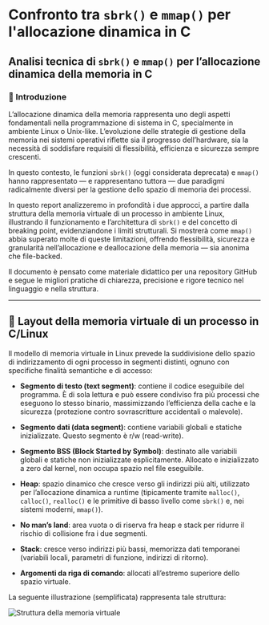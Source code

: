 # Confronto tra `sbrk()` e `mmap()` per l'allocazione dinamica in C

## Analisi tecnica di `sbrk()` e `mmap()` per l’allocazione dinamica della memoria in C

### 📘 Introduzione

L’allocazione dinamica della memoria rappresenta uno degli aspetti fondamentali nella programmazione di sistema in C, specialmente in ambiente Linux o Unix-like. L’evoluzione delle strategie di gestione della memoria nei sistemi operativi riflette sia il progresso dell’hardware, sia la necessità di soddisfare requisiti di flessibilità, efficienza e sicurezza sempre crescenti.

In questo contesto, le funzioni `sbrk()` (oggi considerata deprecata) e `mmap()` hanno rappresentato — e rappresentano tuttora — due paradigmi radicalmente diversi per la gestione dello spazio di memoria dei processi.

In questo report analizzeremo in profondità i due approcci, a partire dalla struttura della memoria virtuale di un processo in ambiente Linux, illustrando il funzionamento e l’architettura di `sbrk()` e del concetto di breaking point, evidenziandone i limiti strutturali. Si mostrerà come `mmap()` abbia superato molte di queste limitazioni, offrendo flessibilità, sicurezza e granularità nell’allocazione e deallocazione della memoria — sia anonima che file-backed.

Il documento è pensato come materiale didattico per una repository GitHub e segue le migliori pratiche di chiarezza, precisione e rigore tecnico nel linguaggio e nella struttura.

---

## 🧠 Layout della memoria virtuale di un processo in C/Linux

Il modello di memoria virtuale in Linux prevede la suddivisione dello spazio di indirizzamento di ogni processo in segmenti distinti, ognuno con specifiche finalità semantiche e di accesso:

- **Segmento di testo (text segment)**: contiene il codice eseguibile del programma. È di sola lettura e può essere condiviso fra più processi che eseguono lo stesso binario, massimizzando l’efficienza della cache e la sicurezza (protezione contro sovrascritture accidentali o malevole).

- **Segmento dati (data segment)**: contiene variabili globali e statiche inizializzate. Questo segmento è r/w (read-write).

- **Segmento BSS (Block Started by Symbol)**: destinato alle variabili globali e statiche non inizializzate esplicitamente. Allocato e inizializzato a zero dal kernel, non occupa spazio nel file eseguibile.

- **Heap**: spazio dinamico che cresce verso gli indirizzi più alti, utilizzato per l’allocazione dinamica a runtime (tipicamente tramite `malloc()`, `calloc()`, `realloc()` e le primitive di basso livello come `sbrk()` e, nei sistemi moderni, `mmap()`).

- **No man’s land**: area vuota o di riserva fra heap e stack per ridurre il rischio di collisione fra i due segmenti.

- **Stack**: cresce verso indirizzi più bassi, memorizza dati temporanei (variabili locali, parametri di funzione, indirizzi di ritorno).

- **Argomenti da riga di comando**: allocati all’estremo superiore dello spazio virtuale.

La seguente illustrazione (semplificata) rappresenta tale struttura:

![Struttura della memoria virtuale](percorso/immagine.png)

